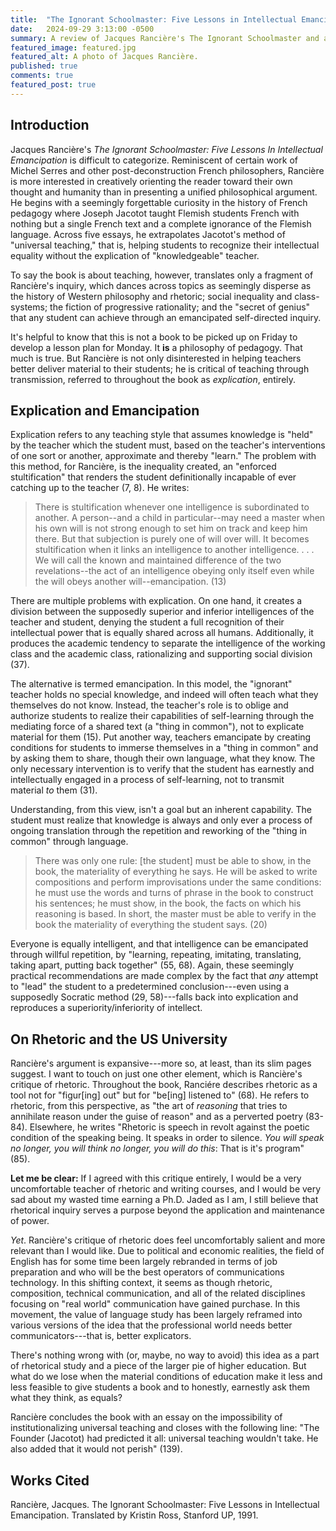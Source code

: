 ```yaml
---
title:  "The Ignorant Schoolmaster: Five Lessons in Intellectual Emancipation (A Review)"
date:   2024-09-29 3:13:00 -0500
summary: A review of Jacques Rancière's The Ignorant Schoolmaster and a reflection on his critique of rhetoric.
featured_image: featured.jpg
featured_alt: A photo of Jacques Rancière.
published: true
comments: true
featured_post: true
---
```


## Introduction

Jacques Rancière's *The Ignorant Schoolmaster: Five Lessons In
Intellectual Emancipation* is difficult to categorize. Reminiscent of
certain work of Michel Serres and other post-deconstruction French
philosophers, Rancière is more interested in creatively orienting the
reader toward their own thought and humanity than in presenting a
unified philosophical argument. He begins with a seemingly forgettable
curiosity in the history of French pedagogy where Joseph Jacotot taught
Flemish students French with nothing but a single French text and a
complete ignorance of the Flemish language. Across five essays, he
extrapolates Jacotot's method of "universal teaching," that is, helping
students to recognize their intellectual equality without the
explication of "knowledgeable" teacher.

To say the book is about teaching, however, translates only a fragment
of Rancière's inquiry, which dances across topics as seemingly disperse
as the history of Western philosophy and rhetoric; social inequality and
class-systems; the fiction of progressive rationality; and the "secret
of genius" that any student can achieve through an emancipated
self-directed inquiry.

It's helpful to know that this is not a book to be picked up on Friday to develop a lesson
plan for Monday. It **is** a philosophy of pedagogy. That much is true.
But Rancière is not only disinterested in helping teachers better
deliver material to their students; he is critical of teaching
through transmission, referred to throughout the book as
*explication*, entirely.

## Explication and Emancipation

Explication refers to any teaching style that assumes knowledge is
"held" by the teacher which the student must, based on the teacher's
interventions of one sort or another, approximate and thereby "learn."
The problem with this method, for Rancière, is the inequality created,
an "enforced stultification" that renders the student definitionally
incapable of ever catching up to the teacher (7, 8). He writes:

> There is stultification whenever one intelligence is subordinated to
> another. A person--and a child in particular--may need a master when
> his own will is not strong enough to set him on track and keep him
> there. But that subjection is purely one of will over will. It becomes
> stultification when it links an intelligence to another intelligence.
> . . . We will call the known and maintained difference of the two
> revelations--the act of an intelligence obeying only itself even
> while the will obeys another will--emancipation. (13)

There are multiple problems with explication. On one hand, it creates a
division between the supposedly superior and inferior intelligences of
the teacher and student, denying the student a full recognition of their
intellectual power that is equally shared across all humans.
Additionally, it produces the academic tendency to separate the
intelligence of the working class and the academic class, rationalizing
and supporting social division (37).

The alternative is termed emancipation. In this model, the "ignorant"
teacher holds no special knowledge, and indeed will often teach what
they themselves do not know. Instead, the teacher's role is to oblige
and authorize students to realize their capabilities of self-learning
through the mediating force of a shared text (a "thing in common"), not
to explicate material for them (15). Put another way, teachers
emancipate by creating conditions for students to immerse themselves in
a "thing in common" and by asking them to share, though their own
language, what they know. The only necessary intervention is to verify
that the student has earnestly and intellectually engaged in a process
of self-learning, not to transmit material *to* them (31).

Understanding, from this view, isn't a goal but an inherent capability.
The student must realize that knowledge is always and only ever a
process of ongoing translation through the repetition and reworking of
the "thing in common" through language.

> There was only one rule: [the student] must be able to show, in the book, the
> materiality of everything he says. He will be asked to write
> compositions and perform improvisations under the same conditions: he
> must use the words and turns of phrase in the book to construct his
> sentences; he must show, in the book, the facts on which his reasoning
> is based. In short, the master must be able to verify in the book the
> materiality of everything the student says. (20)

Everyone is equally intelligent, and that intelligence can be
emancipated through willful repetition, by "learning, repeating,
imitating, translating, taking apart, putting back together" (55, 68).
Again, these seemingly practical recommendations are made complex by the
fact that *any* attempt to "lead" the student to a predetermined
conclusion---even using a supposedly Socratic method (29, 58)---falls
back into explication and reproduces a superiority/inferiority of
intellect.

## On Rhetoric and the US University

Rancière's argument is expansive---more so, at least, than its slim
pages suggest. I want to touch on just one other element, which is
Rancière's critique of rhetoric. Throughout the book, Ranciére describes
rhetoric as a tool not for "figur\[ing\] out" but for "be\[ing\]
listened to" (68). He refers to rhetoric, from this perspective, as "the
art of *reasoning* that tries to annihilate reason under the guise of
reason" and as a perverted poetry (83-84). Elsewhere, he writes
"Rhetoric is speech in revolt against the poetic condition of the
speaking being. It speaks in order to silence. *You will speak no
longer, you will think no longer, you will do this*: That is it's
program" (85).

**Let me be clear:** If I agreed with this critique entirely, I would be a
very uncomfortable teacher of rhetoric and writing courses, and I would
be very sad about my wasted time earning a Ph.D. Jaded as I
am, I still believe that rhetorical inquiry serves a purpose beyond the
application and maintenance of power.

*Yet*. Rancière's critique of rhetoric does feel uncomfortably salient
and more relevant than I would like. Due to political and economic
realities, the field of English has for some time been largely rebranded
in terms of job preparation and who will be the best operators of
communications technology. In this shifting context, it seems as though
rhetoric, composition, technical communication, and all of the related
disciplines focusing on "real world" communication have gained purchase.
In this movement, the value of language study has been largely reframed
into various versions of the idea that the professional world needs
better communicators---that is, better explicators.

There's nothing wrong with (or, maybe, no way to avoid) this idea as a
part of rhetorical study and a piece of the larger pie of higher
education. But what do we lose when the material conditions of education
make it less and less feasible to give students a book and to honestly,
earnestly ask them what they think, as equals?

Rancière concludes the book with an essay on the impossibility of
institutionalizing universal teaching and closes with the following
line: "The Founder (Jacotot) had predicted it all: universal teaching
wouldn't take. He also added that it would not perish" (139).

## Works Cited

Rancière, Jacques. The Ignorant Schoolmaster: Five Lessons in Intellectual Emancipation. Translated by Kristin Ross, Stanford UP, 1991.
